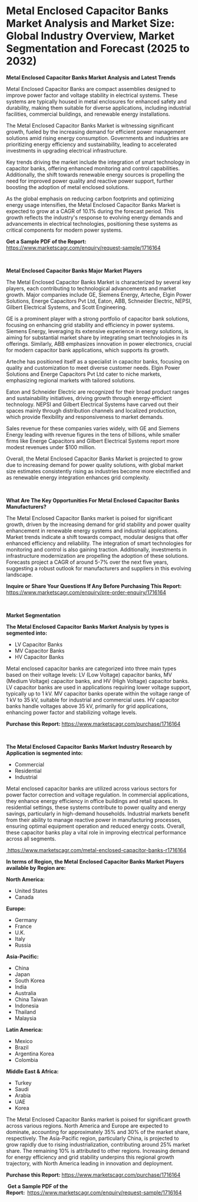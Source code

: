 <p><h1>Metal Enclosed Capacitor Banks Market Analysis and Market Size: Global Industry Overview, Market Segmentation and Forecast (2025 to 2032)</h1></p><p><strong>Metal Enclosed Capacitor Banks Market Analysis and Latest Trends</strong></p>
<p><p>Metal Enclosed Capacitor Banks are compact assemblies designed to improve power factor and voltage stability in electrical systems. These systems are typically housed in metal enclosures for enhanced safety and durability, making them suitable for diverse applications, including industrial facilities, commercial buildings, and renewable energy installations.</p><p>The Metal Enclosed Capacitor Banks Market is witnessing significant growth, fueled by the increasing demand for efficient power management solutions amid rising energy consumption. Governments and industries are prioritizing energy efficiency and sustainability, leading to accelerated investments in upgrading electrical infrastructure.</p><p>Key trends driving the market include the integration of smart technology in capacitor banks, offering enhanced monitoring and control capabilities. Additionally, the shift towards renewable energy sources is propelling the need for improved power quality and reactive power support, further boosting the adoption of metal enclosed solutions.</p><p>As the global emphasis on reducing carbon footprints and optimizing energy usage intensifies, the Metal Enclosed Capacitor Banks Market is expected to grow at a CAGR of 10.1% during the forecast period. This growth reflects the industry's response to evolving energy demands and advancements in electrical technologies, positioning these systems as critical components for modern power systems.</p></p>
<p><strong>Get a Sample PDF of the Report:&nbsp;</strong> <a href="https://www.marketscagr.com/enquiry/request-sample/1716164?utm_campaign=3653&utm_medium=2&utm_source=Github&utm_content=ia&utm_term=16042025&utm_id=metal-enclosed-capacitor-banks">https://www.marketscagr.com/enquiry/request-sample/1716164</a></p>
<p>&nbsp;</p>
<p><strong>Metal Enclosed Capacitor Banks Major Market Players</strong></p>
<p><p>The Metal Enclosed Capacitor Banks Market is characterized by several key players, each contributing to technological advancements and market growth. Major companies include GE, Siemens Energy, Arteche, Elgin Power Solutions, Energe Capacitors Pvt Ltd, Eaton, ABB, Schneider Electric, NEPSI, Gilbert Electrical Systems, and Scott Engineering.</p><p>GE is a prominent player with a strong portfolio of capacitor bank solutions, focusing on enhancing grid stability and efficiency in power systems. Siemens Energy, leveraging its extensive experience in energy solutions, is aiming for substantial market share by integrating smart technologies in its offerings. Similarly, ABB emphasizes innovation in power electronics, crucial for modern capacitor bank applications, which supports its growth.</p><p>Arteche has positioned itself as a specialist in capacitor banks, focusing on quality and customization to meet diverse customer needs. Elgin Power Solutions and Energe Capacitors Pvt Ltd cater to niche markets, emphasizing regional markets with tailored solutions.</p><p>Eaton and Schneider Electric are recognized for their broad product ranges and sustainability initiatives, driving growth through energy-efficient technology. NEPSI and Gilbert Electrical Systems have carved out their spaces mainly through distribution channels and localized production, which provide flexibility and responsiveness to market demands.</p><p>Sales revenue for these companies varies widely, with GE and Siemens Energy leading with revenue figures in the tens of billions, while smaller firms like Energe Capacitors and Gilbert Electrical Systems report more modest revenues under $100 million. </p><p>Overall, the Metal Enclosed Capacitor Banks Market is projected to grow due to increasing demand for power quality solutions, with global market size estimates consistently rising as industries become more electrified and as renewable energy integration enhances grid complexity.</p></p>
<p>&nbsp;</p>
<p><strong>What Are The Key Opportunities For Metal Enclosed Capacitor Banks Manufacturers?</strong></p>
<p><p>The Metal Enclosed Capacitor Banks market is poised for significant growth, driven by the increasing demand for grid stability and power quality enhancement in renewable energy systems and industrial applications. Market trends indicate a shift towards compact, modular designs that offer enhanced efficiency and reliability. The integration of smart technologies for monitoring and control is also gaining traction. Additionally, investments in infrastructure modernization are propelling the adoption of these solutions. Forecasts project a CAGR of around 5-7% over the next five years, suggesting a robust outlook for manufacturers and suppliers in this evolving landscape.</p></p>
<p><strong>Inquire or Share Your Questions If Any Before Purchasing This Report:</strong> <a href="https://www.marketscagr.com/enquiry/pre-order-enquiry/1716164?utm_campaign=3653&utm_medium=2&utm_source=Github&utm_content=ia&utm_term=16042025&utm_id=metal-enclosed-capacitor-banks">https://www.marketscagr.com/enquiry/pre-order-enquiry/1716164</a></p>
<p>&nbsp;</p>
<p><strong>Market Segmentation</strong></p>
<p><strong>The Metal Enclosed Capacitor Banks Market Analysis by types is segmented into:</strong></p>
<p><ul><li>LV Capacitor Banks</li><li>MV Capacitor Banks</li><li>HV Capacitor Banks</li></ul></p>
<p><p>Metal enclosed capacitor banks are categorized into three main types based on their voltage levels: LV (Low Voltage) capacitor banks, MV (Medium Voltage) capacitor banks, and HV (High Voltage) capacitor banks. LV capacitor banks are used in applications requiring lower voltage support, typically up to 1 kV. MV capacitor banks operate within the voltage range of 1 kV to 35 kV, suitable for industrial and commercial uses. HV capacitor banks handle voltages above 35 kV, primarily for grid applications, enhancing power factor and stabilizing voltage levels.</p></p>
<p><strong>Purchase this Report:&nbsp;</strong><a href="https://www.marketscagr.com/purchase/1716164?utm_campaign=3653&utm_medium=2&utm_source=Github&utm_content=ia&utm_term=16042025&utm_id=metal-enclosed-capacitor-banks">https://www.marketscagr.com/purchase/1716164</a></p>
<p>&nbsp;</p>
<p><strong>The Metal Enclosed Capacitor Banks Market Industry Research by Application is segmented into:</strong></p>
<p><ul><li>Commercial</li><li>Residential</li><li>Industrial</li></ul></p>
<p><p>Metal enclosed capacitor banks are utilized across various sectors for power factor correction and voltage regulation. In commercial applications, they enhance energy efficiency in office buildings and retail spaces. In residential settings, these systems contribute to power quality and energy savings, particularly in high-demand households. Industrial markets benefit from their ability to manage reactive power in manufacturing processes, ensuring optimal equipment operation and reduced energy costs. Overall, these capacitor banks play a vital role in improving electrical performance across all segments.</p></p>
<p><a href="https://www.marketscagr.com/metal-enclosed-capacitor-banks-r1716164?utm_campaign=3653&utm_medium=2&utm_source=Github&utm_content=ia&utm_term=16042025&utm_id=metal-enclosed-capacitor-banks">&nbsp;https://www.marketscagr.com/metal-enclosed-capacitor-banks-r1716164</a></p>
<p><strong>In terms of Region, the Metal Enclosed Capacitor Banks Market Players available by Region are:</strong></p>
<p>
    <p> <strong> North America: </strong>
        <ul>
            <li>United States</li>
            <li>Canada</li>
        </ul>
        </p> 
    <p> <strong> Europe: </strong>
        <ul>
            <li>Germany</li>
            <li>France</li>
            <li>U.K.</li>
            <li>Italy</li>
            <li>Russia</li>
        </ul>
        </p> 
    <p> <strong> Asia-Pacific: </strong>
        <ul>
            <li>China</li>
            <li>Japan</li>
            <li>South Korea</li>
            <li>India</li>
            <li>Australia</li>
            <li>China Taiwan</li>
            <li>Indonesia</li>
            <li>Thailand</li>
            <li>Malaysia</li>
        </ul>
        </p> 
    <p> <strong> Latin America: </strong>
        <ul>
            <li>Mexico</li>
            <li>Brazil</li>
            <li>Argentina Korea</li>
            <li>Colombia</li>
        </ul>
        </p> 
    <p> <strong> Middle East & Africa: </strong>
        <ul>
            <li>Turkey</li>
            <li>Saudi</li>
            <li>Arabia</li>
            <li>UAE</li>
            <li>Korea</li>
        </ul>
    </p>
    </p>
<p><p>The Metal Enclosed Capacitor Banks market is poised for significant growth across various regions. North America and Europe are expected to dominate, accounting for approximately 35% and 30% of the market share, respectively. The Asia-Pacific region, particularly China, is projected to grow rapidly due to rising industrialization, contributing around 25% market share. The remaining 10% is attributed to other regions. Increasing demand for energy efficiency and grid stability underpins this regional growth trajectory, with North America leading in innovation and deployment.</p></p>
<p><strong>Purchase this Report: </strong><a href="https://www.marketscagr.com/purchase/1716164?utm_campaign=3653&utm_medium=2&utm_source=Github&utm_content=ia&utm_term=16042025&utm_id=metal-enclosed-capacitor-banks">https://www.marketscagr.com/purchase/1716164</a></p>
<p>&nbsp;<strong>Get a Sample PDF of the Report:&nbsp;&nbsp;</strong><a href="https://www.marketscagr.com/enquiry/request-sample/1716164?utm_campaign=3653&utm_medium=2&utm_source=Github&utm_content=ia&utm_term=16042025&utm_id=metal-enclosed-capacitor-banks">https://www.marketscagr.com/enquiry/request-sample/1716164</a></p>
<p><strong></strong></p>
<p><p></p><p></p><p></p></p>
